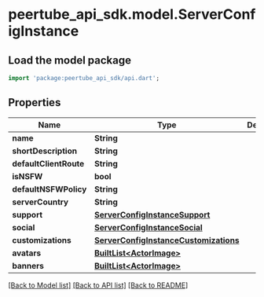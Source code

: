 # peertube_api_sdk.model.ServerConfigInstance

## Load the model package
```dart
import 'package:peertube_api_sdk/api.dart';
```

## Properties
Name | Type | Description | Notes
------------ | ------------- | ------------- | -------------
**name** | **String** |  | [optional] 
**shortDescription** | **String** |  | [optional] 
**defaultClientRoute** | **String** |  | [optional] 
**isNSFW** | **bool** |  | [optional] 
**defaultNSFWPolicy** | **String** |  | [optional] 
**serverCountry** | **String** |  | [optional] 
**support** | [**ServerConfigInstanceSupport**](ServerConfigInstanceSupport.md) |  | [optional] 
**social** | [**ServerConfigInstanceSocial**](ServerConfigInstanceSocial.md) |  | [optional] 
**customizations** | [**ServerConfigInstanceCustomizations**](ServerConfigInstanceCustomizations.md) |  | [optional] 
**avatars** | [**BuiltList&lt;ActorImage&gt;**](ActorImage.md) |  | [optional] 
**banners** | [**BuiltList&lt;ActorImage&gt;**](ActorImage.md) |  | [optional] 

[[Back to Model list]](../README.md#documentation-for-models) [[Back to API list]](../README.md#documentation-for-api-endpoints) [[Back to README]](../README.md)


